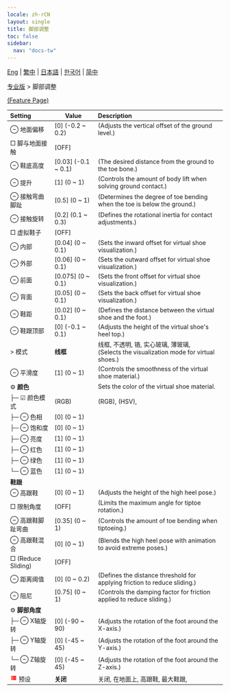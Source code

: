 ```yaml
---
locale: zh-rCN
layout: single
title: 脚部调整
toc: false
sidebar:
  nav: "docs-tw"
---
```

[Eng](/dancexr/menu/2025.4/actor/feet_adjustment) | [繁中](/tw/dancexr/menu/2025.4/actor/feet_adjustment) | [日本語](/jp/dancexr/menu/2025.4/actor/feet_adjustment) | [한국어](/kr/dancexr/menu/2025.4/actor/feet_adjustment) | [简中](/zh/dancexr/menu/2025.4/actor/feet_adjustment)

[专业版](../menu#专业版) > 脚部调整



[(Feature Page)](/zh/dancexr/features/feet_adjustment)

| Setting | Value | Description |
| :--- | --- | :--- |
|  ⊖ 地面偏移| [0] (-0.2 ~ 0.2) | (Adjusts the vertical offset of the ground level.)
|  □ 脚与地面接触| [OFF] | 
|  ⊖ 鞋底高度| [0.03] (-0.1 ~ 0.1) | (The desired distance from the ground to the toe bone.)
|  ⊖ 提升| [1] (0 ~ 1) | (Controls the amount of body lift when solving ground contact.)
|  ⊖ 接触弯曲脚趾| [0.5] (0 ~ 1) | (Determines the degree of toe bending when the toe is below the ground.)
|  ⊖ 接触旋转| [0.2] (0.1 ~ 0.3) | (Defines the rotational inertia for contact adjustments.)
|  □ 虚拟鞋子| [OFF] | 
|  ⊖ 内部| [0.04] (0 ~ 0.1) | (Sets the inward offset for virtual shoe visualization.)
|  ⊖ 外部| [0.06] (0 ~ 0.1) | (Sets the outward offset for virtual shoe visualization.)
|  ⊖ 前面| [0.075] (0 ~ 0.1) | (Sets the front offset for virtual shoe visualization.)
|  ⊖ 背面| [0.05] (0 ~ 0.1) | (Sets the back offset for virtual shoe visualization.)
|  ⊖ 鞋距| [0.02] (0 ~ 0.1) | (Defines the distance between the virtual shoe and the foot.)
|  ⊖ 鞋跟顶部| [0] (-0.1 ~ 0.1) | (Adjusts the height of the virtual shoe's heel top.)
|  > 模式| **线框** | 线框, 不透明, 铬, 实心玻璃, 薄玻璃, <br/>(Selects the visualization mode for virtual shoes.) |
|  ⊖ 平滑度| [1] (0 ~ 1) | (Controls the smoothness of the virtual shoe material.)
|  ⚙️ <b>颜色</b>| | Sets the color of the virtual shoe material.
| ├─ ☑ 颜色模式| (RGB) | (RGB), (HSV), 
| ├─ ⊖ 色相| [0] (0 ~ 1) | 
| ├─ ⊖ 饱和度| [0] (0 ~ 1) | 
| ├─ ⊖ 亮度| [1] (0 ~ 1) | 
| ├─ ⊖ 红色| [1] (0 ~ 1) | 
| ├─ ⊖ 绿色| [1] (0 ~ 1) | 
| └─ ⊖ 蓝色| [1] (0 ~ 1) | 
|  <b>鞋跟</b>|| 
|  ⊖ 高跟鞋| [0] (0 ~ 1) | (Adjusts the height of the high heel pose.)
|  □ 限制角度| [OFF] | (Limits the maximum angle for tiptoe rotation.)
|  ⊖ 高跟鞋脚趾弯曲| [0.35] (0 ~ 1) | (Controls the amount of toe bending when tiptoeing.)
|  ⊖ 高跟鞋混合| [0] (0 ~ 1) | (Blends the high heel pose with animation to avoid extreme poses.)
|  □ (Reduce Sliding)| [OFF] | 
|  ⊖ 距离阈值| [0] (0 ~ 0.2) | (Defines the distance threshold for applying friction to reduce sliding.)
|  ⊖ 阻尼| [0.75] (0 ~ 1) | (Controls the damping factor for friction applied to reduce sliding.)
|  ⚙️ <b>脚部角度</b>| | 
| ├─ ⊖ X轴旋转| [0] (-90 ~ 90) | (Adjusts the rotation of the foot around the X-axis.)
| ├─ ⊖ Y轴旋转| [0] (-45 ~ 45) | (Adjusts the rotation of the foot around the Y-axis.)
| └─ ⊖ Z轴旋转| [0] (-45 ~ 45) | (Adjusts the rotation of the foot around the Z-axis.)
| <img src="/images/icon/ic_list.png" alt="list icon"/> 预设| **关闭** | 关闭, 在地面上, 高跟鞋, 最大鞋跟,  |
